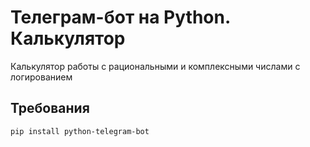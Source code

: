 # Телеграм-бот на Python. Калькулятор

Калькулятор работы с рациональными и комплексными числами с логированием

## Требования

```
pip install python-telegram-bot
```
